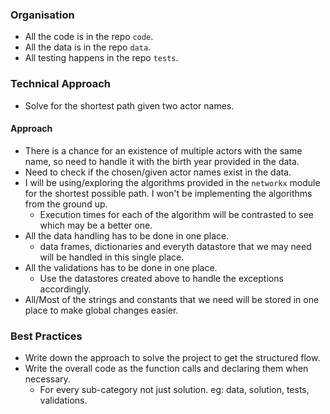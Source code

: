 ### Organisation
- All the code is in the repo `code`.
- All the data is in the repo `data`.
- All testing happens in the repo `tests`.

### Technical Approach
- Solve for the shortest path given two actor names.

#### Approach
- There is a chance for an existence of multiple actors with the same name, so need to handle it with the birth year provided in the data.
- Need to check if the chosen/given actor names exist in the data.
- I will be using/exploring the algorithms provided in the `networkx` module for the shortest possible path. I won't be implementing the algorithms from the ground up.
    - Execution times for each of the algorithm will be contrasted to see which may be a better one.
- All the data handling has to be done in one place.
    - data frames, dictionaries and everyth datastore that we may need will be handled in this single place.
- All the validations has to be done in one place.
    - Use the datastores created above to handle the exceptions accordingly.
- All/Most of the strings and constants that we need will be stored in one place to make global changes easier.

### Best Practices
- Write down the approach to solve the project to get the structured flow.
- Write the overall code as the function calls and declaring them when necessary.
    - For every sub-category not just solution. eg: data, solution, tests, validations.